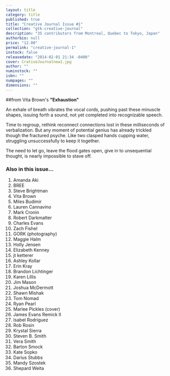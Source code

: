 ```yaml
---
layout: title
category: title
published: true
title: "Creative Journal Issue #1"
collection: "gtk-creative-journal"
description: "35 contributors from Montreal, Quebec to Tokyo, Japan"
authorbio: null
price: "12.00"
permalink: "creative-journal-1"
instock: false
releasedate: "2014-02-01 21:34 -0400"
cover: CrativeJournalnew1.jpg
author: ""
numinstock: ""
isbn: ""
numpages: ""
dimensions: ""
---
```


##from Vita Brown's
**"Exhaustion"**

An exhale of breath vibrates the vocal cords, pushing past these minuscle shapes, issuing forth a sound, not yet completed into recognizable speech.

Time to regroup, rethink reconnect connections lost in these milliseconds of verbalization. But any moment of potential genius has already trickled though the fractured psyche. Like two clasped hands cupping water, struggling unsuccessfully to keep it together.

The need to let go, leave the flood gates open, give in to unsequential thought, is nearly impossible to stave off.

### Also in this issue...

1. Amanda Aki
2. BREE
3. Steve Brightman
4. Vita Brown
5. Miles Budimir
6. Lauren Cannavino
7. Mark Cronin
8. Robert Darkmatter
9. Charles Evans
10. Zach Fishel
11. GORK (photography)
12. Maggie Halm
13. Holly Jensen
14. Elizabeth Kenney
15. jt ketterer
16. Ashley Kollar
17. Erin Kray
18. Brandon Lichtinger
19. Karen Lillis
20. Jim Mason
21. Joshua McDermott
22. Shawn Mishak
23. Tom Nomad
24. Ryan Pearl
25. Marlee Pickles (cover)
26. James Evans Remick II
27. Isabel Rodriguez
28. Rob Rosin
29. Krystal Sierra
30. Steven B. Smith
31. Vera Smith
32. Barton Smock
33. Kate Sopko
34. Darius Stubbs
35. Mandy Szostek
36. Shepard Weita
